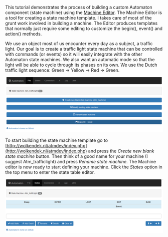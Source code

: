 This tutorial demonstrates the process of building a custom Automaton component (state machine) using the [Machine Editor](http://www.wolkendek.nl/atm/). The Machine Editor is a tool for creating a state machine template. I takes care of most of the grunt work involved in building a machine. The Editor produces templates that normally just require some editing to customize the begin(), event() and action() methods.

We use an object most of us encounter every day as a subject, a traffic light. Our goal is to create a 
traffic light state machine that can be controlled with commands (or events) so it will easily integrate
with the other Automaton state machines. We also want an automatic mode so that the light will be able 
to cycle through its phases on its own. We use the Dutch traffic light sequence: Green -> Yellow -> Red -> Green.

![Machine Editor](images/mb2a.png)

To start building the state machine template go to [http://wolkendek.nl/atmdev/index.php](http://wolkendek.nl/atmdev/index.php) and press the *Create new blank state machine* button. Then think of a good name for your machine 
(I suggest Atm_trafficlight) and press *Rename state machine*. The Machine editor is now ready to start defining 
your machine. Click the *States* option in the top menu to enter the state table editor.

![State Table Editor](images/mb2b.png)


